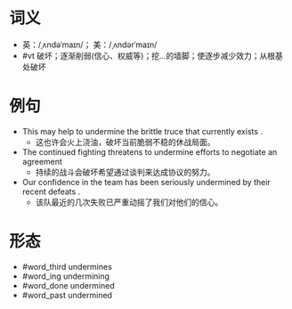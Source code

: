# 词义
- 英：/ˌʌndəˈmaɪn/； 美：/ˌʌndərˈmaɪn/
- #vt 破坏；逐渐削弱(信心、权威等)；挖…的墙脚；使逐步减少效力；从根基处破坏
# 例句
- This may help to undermine the brittle truce that currently exists .
	- 这也许会火上浇油，破坏当前脆弱不稳的休战局面。
- The continued fighting threatens to undermine efforts to negotiate an agreement
	- 持续的战斗会破坏希望通过谈判来达成协议的努力。
- Our confidence in the team has been seriously undermined by their recent defeats .
	- 该队最近的几次失败已严重动摇了我们对他们的信心。
# 形态
- #word_third undermines
- #word_ing undermining
- #word_done undermined
- #word_past undermined
